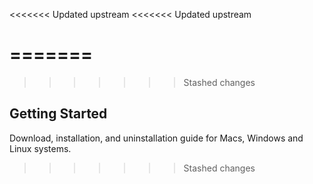 <<<<<<< Updated upstream
<<<<<<< Updated upstream
 
=======
=======
>>>>>>> Stashed changes
## __Getting Started__ ##

Download, installation, and uninstallation guide for Macs, Windows and Linux systems.
>>>>>>> Stashed changes

